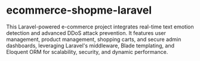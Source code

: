 # ecommerce-shopme-laravel
This Laravel-powered e-commerce project integrates real-time text emotion detection and advanced DDoS attack prevention. It features user management, product management, shopping carts, and secure admin dashboards, leveraging Laravel's middleware, Blade templating, and Eloquent ORM for scalability, security, and dynamic performance.
